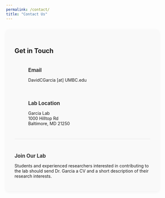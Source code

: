 ```yaml
---
permalink: /contact/
title: "Contact Us"
---
```


<style>
.contact-container {
  max-width: 800px;
  margin: 2em auto;
  padding: 2em;
  background: #f9f9f9;
  border-radius: 8px;
  box-shadow: 0 2px 10px rgba(0,0,0,0.05);
}

.contact-item {
  margin-bottom: 1.5em;
  display: flex;
  align-items: flex-start;
}

.contact-icon {
  width: 30px;
  text-align: center;
  margin-right: 15px;
  color: #007bff;
}

.contact-text {
  flex: 1;
}

.contact-heading {
  color: #333;
  margin-bottom: 0.5em;
  font-size: 1.2em;
}

.join-us {
  margin-top: 2em;
  padding-top: 1.5em;
  border-top: 1px solid #e5e5e5;
}
</style>

<div class="contact-container">
  <h2>Get in Touch</h2>
  
  <div class="contact-item">
    <div class="contact-icon">
      <i class="fas fa-envelope"></i>
    </div>
    <div class="contact-text">
      <h3 class="contact-heading">Email</h3>
      <p>DavidCGarcia [at] UMBC.edu</p>
    </div>
  </div>
  
  <div class="contact-item">
    <div class="contact-icon">
      <i class="fas fa-map-marker-alt"></i>
    </div>
    <div class="contact-text">
      <h3 class="contact-heading">Lab Location</h3>
      <p>Garcia Lab<br>
      1000 Hilltop Rd<br>
      Baltimore, MD 21250</p>
    </div>
  </div>
  
  <div class="join-us">
    <h3 class="contact-heading">Join Our Lab</h3>
    <p>Students and experienced researchers interested in contributing to the lab should send Dr. Garcia a CV and a short description of their research interests.</p>
  </div>
</div>